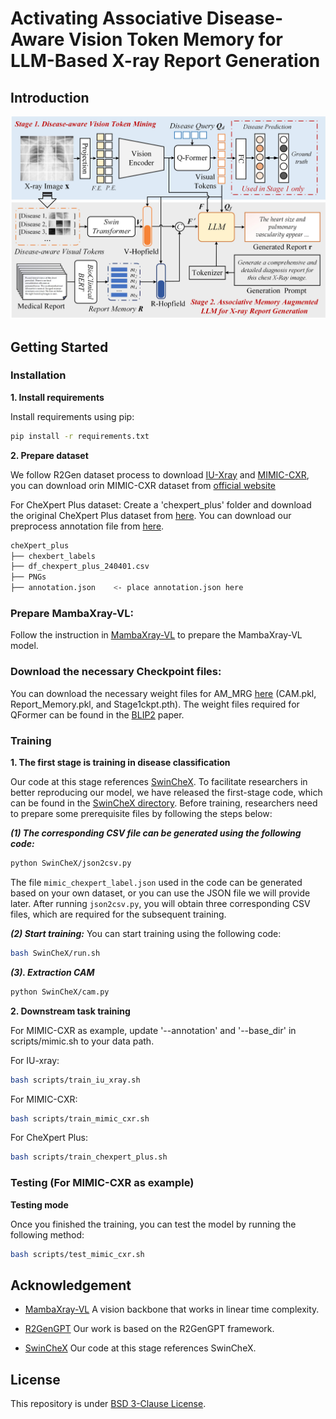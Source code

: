 # Activating Associative Disease-Aware Vision Token Memory for LLM-Based X-ray Report Generation

## Introduction
![overview](https://github.com/Event-AHU/Medical_Image_Analysis/blob/main/AM_MRG/figures/framework_FulingWang.jpg)

## Getting Started
### Installation

**1. Install requirements**

Install requirements using pip:

```bash
pip install -r requirements.txt
```


**2. Prepare dataset**

We follow R2Gen dataset process to download [IU-Xray](https://drive.google.com/file/d/1c0BXEuDy8Cmm2jfN0YYGkQxFZd2ZIoLg/view) and [MIMIC-CXR](https://drive.google.com/file/d/1DS6NYirOXQf8qYieSVMvqNwuOlgAbM_E/view?usp=sharing), you can download orin MIMIC-CXR dataset from [official website](https://physionet.org/content/mimic-cxr-jpg/2.0.0/)

For CheXpert Plus dataset: Create a 'chexpert_plus' folder and download the original CheXpert Plus dataset from [here](https://stanfordaimi.azurewebsites.net/datasets/5158c524-d3ab-4e02-96e9-6ee9efc110a1). You can download our preprocess annotation file from [here](https://drive.google.com/file/d/1vjh8GXaFQYJXJeLaxLnFtvZxuSZscQd_/view?usp=sharing).



```bash
cheXpert_plus 
├── chexbert_labels
├── df_chexpert_plus_240401.csv
├── PNGs
├── annotation.json    <- place annotation.json here
```



### Prepare MambaXray-VL:
Follow the instruction in [MambaXray-VL](https://github.com/Event-AHU/Medical_Image_Analysis/tree/main/CXPMRG_Bench_MambaXray_VL) to prepare the MambaXray-VL model. 

### Download the necessary Checkpoint files:
You can download the necessary weight files for AM_MRG [here](https://www.dropbox.com/scl/fo/gtgo8hs2qxwdldbxlownu/ADIthMRX6w34BBCUpVYByRU?rlkey=ahdpc4knewqyvdxjv65ghdmbj&st=x4ubtmy6&dl=0) (CAM.pkl, Report_Memory.pkl, and Stage1ckpt.pth).
The weight files required for QFormer can be found in the [BLIP2](https://dl.acm.org/doi/10.5555/3618408.3619222) paper.


### Training

**1. The first stage is training in disease classification**

Our code at this stage references [SwinCheX](https://github.com/rohban-lab/SwinCheX). To facilitate researchers in better reproducing our model, we have released the first-stage code, which can be found in the [SwinCheX directory](https://github.com/Event-AHU/Medical_Image_Analysis/tree/main/AM_MRG/SwinCheX). Before training, researchers need to prepare some prerequisite files by following the steps below: 

***(1) The corresponding CSV file can be generated using the following code:***
```bash
python SwinCheX/json2csv.py
```
The file `mimic_chexpert_label.json` used in the code can be generated based on your own dataset, or you can use the JSON file we will provide later. After running `json2csv.py`, you will obtain three corresponding CSV files, which are required for the subsequent training.

***(2) Start training:***
You can start training using the following code:
```bash
bash SwinCheX/run.sh
```

***(3). Extraction CAM***
```bash
python SwinCheX/cam.py
```

**2. Downstream task training**

For MIMIC-CXR as example, update '--annotation' and '--base_dir' in scripts/mimic.sh to your data path.

For IU-xray:
```bash
bash scripts/train_iu_xray.sh
```

For MIMIC-CXR:
```bash
bash scripts/train_mimic_cxr.sh
```

For CheXpert Plus:
```bash
bash scripts/train_chexpert_plus.sh
```

### Testing (For MIMIC-CXR as example)

**Testing mode**

Once you finished the training, you can test the model by running the following method:

```bash
bash scripts/test_mimic_cxr.sh
```



## Acknowledgement

+ [MambaXray-VL](https://github.com/Event-AHU/Medical_Image_Analysis/tree/main/CXPMRG_Bench_MambaXray_VL) A vision backbone that works in linear time complexity. 

+ [R2GenGPT](https://github.com/wang-zhanyu/R2GenGPT/tree/main) Our work is based on the R2GenGPT framework.
  
+ [SwinCheX](https://github.com/rohban-lab/SwinCheX) Our code at this stage references SwinCheX.



## License
This repository is under [BSD 3-Clause License](LICENSE.md).



